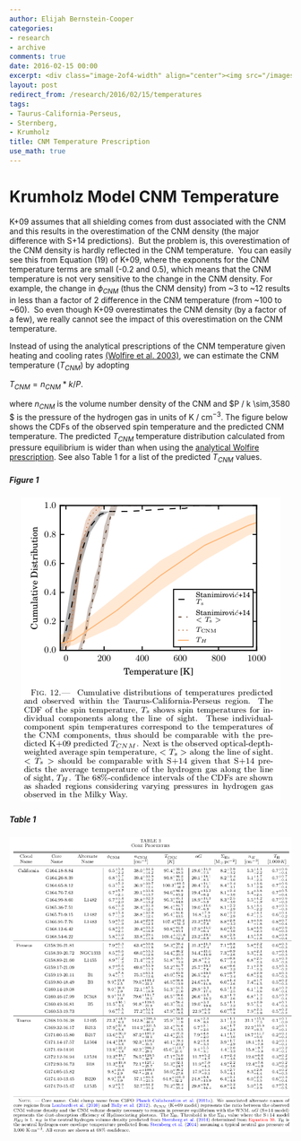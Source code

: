 ```yaml
---
author: Elijah Bernstein-Cooper
categories:
- research
- archive
comments: true
date: 2016-02-15 00:00
excerpt: <div class="image-2of4-width" align="center"><img src="/images/2016-02-15/temperature_cdfs_nocap.png"/></div>
layout: post
redirect_from: /research/2016/02/15/temperatures
tags:
- Taurus-California-Perseus,
- Sternberg,
- Krumholz
title: CNM Temperature Prescription
use_math: true
---
```




# Krumholz Model CNM Temperature

K+09 assumes that all shielding comes from dust associated with the CNM and this
results in the overestimation of the CNM density (the major difference with S+14
predictions).  But the problem is, this overestimation of the CNM density is
hardly reflected in the CNM temperature.  You can easily see this from Equation
(19) of K+09, where the exponents for the CNM temperature terms are small (-0.2
and 0.5), which means that the CNM temperature is not very sensitive to the
change in the CNM density.  For example, the change in $\phi_{CNM}$ (thus the
CNM density) from ~3 to ~12 results in less than a factor of 2 difference in the
CNM temperature (from ~100 to ~60).  So even though K+09 overestimates the CNM
density (by a factor of a few), we really cannot see the impact of this
overestimation on the CNM temperature.

Instead of using the analytical prescriptions of the CNM temperature given
heating and cooling rates [(Wolfire et al.
2003)](http://adsabs.harvard.edu/abs/2003ApJ...587..278W), we can estimate the
CNM temperature $(T_{CNM})$ by adopting 

$\begin{equation}
T_{CNM} = n_{CNM} * k / P.
\end{equation}$

where $n_{CNM}$ is the volume number density of the CNM and $P / k \sim\,3580 $
is the pressure of the hydrogen gas in units of K / cm$^{-3}$. The figure below
shows the CDFs of the observed spin temperature and the predicted CNM
temperature. The predicted $T_{CNM}$ temperature distribution calculated from
pressure equilibrium is wider than when using the [analytical Wolfire
prescription](/research/2015/11/04/varying-phi-g-in-mc/#figure-1). See also
Table 1 for a list of the predicted $T_{CNM}$ values.

##### Figure 1

<div class="image-3of4-width" align="center">
  <img src="/media/2016-02-15/temperature_cdfs.png"/>
</div>

##### Table 1

<div class="image-4of4-width" align="center">
  <img src="/media/2016-02-15/model_params.png"/>
</div>